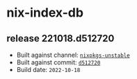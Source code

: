 # nix-index-db
## release 221018.d512720
- Built against channel: [`nixpkgs-unstable`](https://github.com/nixos/nixpkgs/tree/nixpkgs-unstable)
- Built against commit: [`d512720`](https://github.com/NixOS/nixpkgs/commit/d512720a35aca0a1d4fde6575bd79081abc6a6e7)
- Build date: `2022-10-18`

